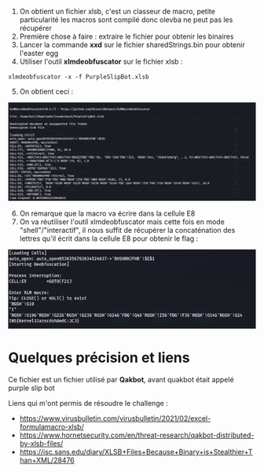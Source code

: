 1. On obtient un fichier xlsb, c'est un classeur de macro, petite particularité les macros sont compilé donc olevba ne peut pas les récupérer
2. Première chose à faire : extraire le fichier pour obtenir les binaires
3. Lancer la commande **xxd** sur le fichier sharedStrings.bin pour obtenir l'easter egg
4. Utiliser l'outil **xlmdeobfuscator** sur le fichier xlsb :

```
xlmdeobfuscator -x -f PurpleSlipBot.xlsb
```

5. On obtient ceci :

![result xlm](img/xlm.png)

6. On remarque que la macro va écrire dans la cellule E8
7. On va réutiliser l'outil xlmdeobfuscator mais cette fois en mode "shell"/"interactif", il nous suffit de récupérer la concaténation des lettres qu'il écrit dans la cellule E8 pour obtenir le flag :

![flag](img/flag.png)

# Quelques précision et liens
Ce fichier est un fichier utilisé par **Qakbot**, avant quakbot était appelé purple slip bot

Liens qui m'ont permis de résoudre le challenge :
- https://www.virusbulletin.com/virusbulletin/2021/02/excel-formulamacro-xlsb/
- https://www.hornetsecurity.com/en/threat-research/qakbot-distributed-by-xlsb-files/
- https://isc.sans.edu/diary/XLSB+Files+Because+Binary+is+Stealthier+Than+XML/28476